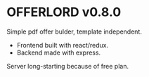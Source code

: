 # OFFERLORD v0.8.0

Simple pdf offer bulder, template independent.

* Frontend built with react/redux.
* Backend made with express.

Server long-starting because of free plan.
